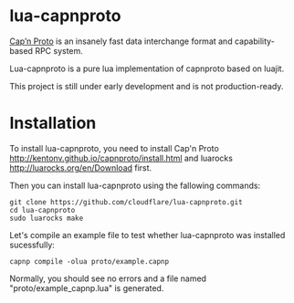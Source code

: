 lua-capnproto
=============

[Cap’n Proto](http://kentonv.github.io/capnproto/index.html) is an insanely fast data interchange format and capability-based RPC system.

Lua-capnproto is a pure lua implementation of capnproto based on luajit.

This project is still under early development and is not production-ready.

Installation
============
To install lua-capnproto, you need to install Cap'n Proto <http://kentonv.github.io/capnproto/install.html> and luarocks <http://luarocks.org/en/Download> first.

Then you can install lua-capnproto using the fallowing commands:

    git clone https://github.com/cloudflare/lua-capnproto.git
    cd lua-capnproto
    sudo luarocks make

Let's compile an example file to test whether lua-capnproto was installed sucessfully:

    capnp compile -olua proto/example.capnp

Normally, you should see no errors and a file named "proto/example_capnp.lua" is generated.
